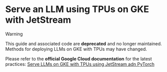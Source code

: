 # Serve an LLM using TPUs on GKE with JetStream

>[!WARNING]
>This guide and associated code are **deprecated** and no longer maintained. Methods for deploying LLMs on GKE with TPUs may have changed.
>
>Please refer to the **official Google Cloud documentation** for the latest practices:
>[Serve LLMs on GKE with TPUs using JetStream adn PyTorch](https://cloud.google.com/kubernetes-engine/docs/tutorials/serve-llm-tpu-jetstream-pytorch)   
